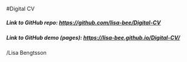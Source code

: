 #Digital CV


##### Link to GitHub repo: https://github.com/lisa-bee/Digital-CV

##### Link to GitHub demo (pages): https://lisa-bee.github.io/Digital-CV/


/Lisa Bengtsson
